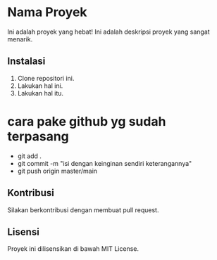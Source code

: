 # Nama Proyek

Ini adalah proyek yang hebat! Ini adalah deskripsi proyek yang sangat menarik.

## Instalasi

1. Clone repositori ini.
2. Lakukan hal ini.
3. Lakukan hal itu.

# cara pake github yg sudah terpasang 
- git add .
- git commit -m "isi dengan keinginan sendiri keterangannya"
- git push origin master/main 

## Kontribusi

Silakan berkontribusi dengan membuat pull request.

## Lisensi

Proyek ini dilisensikan di bawah MIT License.


